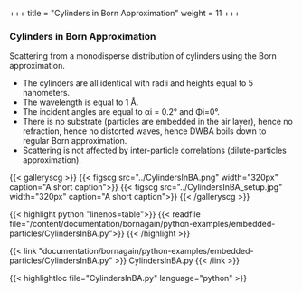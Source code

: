 +++
title = "Cylinders in Born Approximation"
weight = 11
+++

### Cylinders in Born Approximation

Scattering from a monodisperse distribution of cylinders using the Born approximation.

* The cylinders are all identical with radii and heights equal to 5 nanometers.
* The wavelength is equal to 1 Å.
* The incident angles are equal to αi = 0.2° and Φi=0°.
* There is no substrate (particles are embedded in the air layer), hence no refraction, hence no distorted waves, hence DWBA boils down to regular Born approximation.
* Scattering is not affected by inter-particle correlations (dilute-particles approximation).

{{< galleryscg >}}
{{< figscg src="../CylindersInBA.png" width="320px" caption="A short caption">}}
{{< figscg src="../CylindersInBA_setup.jpg" width="320px" caption="A short caption">}}
{{< /galleryscg >}}


{{< highlight python "linenos=table">}}
{{< readfile file="/content/documentation/bornagain/python-examples/embedded-particles/CylindersInBA.py">}}
{{< /highlight >}}

{{< link "documentation/bornagain/python-examples/embedded-particles/CylindersInBA.py" >}}
CylindersInBA.py
{{< /link >}}

{{< highlightloc file="CylindersInBA.py" language="python" >}}

